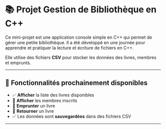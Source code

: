 # 📚 Projet Gestion de Bibliothèque en C++

Ce mini-projet est une application console simple en C++ qui permet de gérer une petite bibliothèque.
Il a été développé en une journée pour apprendre et pratiquer la lecture et écriture de fichiers en C++.

Elle utilise des fichiers **CSV** pour stocker les données des livres, membres et emprunts.

---

## 🚀 Fonctionnalités prochainement disponibles

- ✅ **Afficher** la liste des livres disponibles
- 🚧 **Afficher** les membres inscrits
- 🚧 **Emprunter** un livre
- 🚧 **Retourner** un livre
- ✅ Les données sont **sauvegardées** dans des fichiers CSV

---
